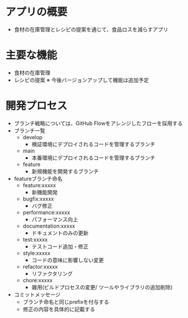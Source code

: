 # アプリの概要
- 食材の在庫管理とレシピの提案を通じて、食品ロスを減らすアプリ

# 主要な機能
- 食材の在庫管理
- レシピの提案
※ 今後バージョンアップして機能は追加予定

# 開発プロセス
- ブランチ戦略については、GitHub Flowをアレンジしたフローを採用する
- ブランチ一覧
  - develop
    - 検証環境にデプロイされるコードを管理するブランチ
  - main
    - 本番環境にデプロイされるコードを管理するブランチ
  - feature
    - 新規機能を開発するブランチ
- featureブランチ命名
  - feature:xxxxx
    - 新機能開発
  - bugfix:xxxxx
    - バグ修正
  - performance:xxxxx
    - パフォーマンス向上
  - documentation:xxxxx
    - ドキュメントのみの更新
  - test:xxxxx
    - テストコード追加・修正
  - style:xxxxx
    - コードの意味に影響しない変更
  - refactor:xxxxx
    - リファクタリング
  - chore:xxxxx
    - 雑用(ビルドプロセスの変更/ ツールやライブラリの追加削除)
- コミットメッセージ
  - ブランチ命名と同じprefixを付与する
  - 修正の内容を具体的に記載する
